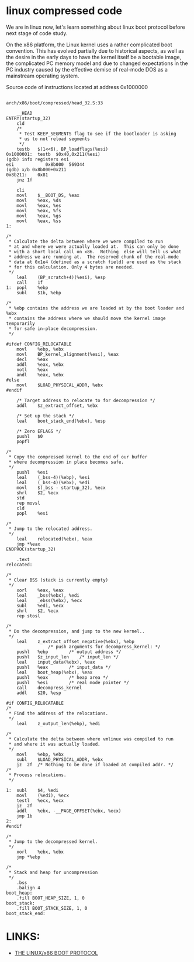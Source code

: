 # linux compressed code

We are in linux now, let's learn something about linux boot protocol before next stage of code study.

On the x86 platform, the Linux kernel uses a rather complicated boot convention.  This has evolved partially due to historical aspects, as well as the desire in the early days to have the kernel itself be a bootable image, the complicated PC memory model and due to changed expectations in the PC industry caused by the effective demise of real-mode DOS as a mainstream operating system.

Source code of instructions located at address 0x1000000

```assembly_head_32

arch/x86/boot/compressed/head_32.S:33

	__HEAD
ENTRY(startup_32)
	cld
	/*
	 * Test KEEP_SEGMENTS flag to see if the bootloader is asking
	 * us to not reload segments
	 */
	testb	$(1<<6), BP_loadflags(%esi)
0x1000001:	testb  $0x40,0x211(%esi)
(gdb) info registers esi
esi            0x8b000	569344
(gdb) x/b 0x8b000+0x211
0x8b211:	0x81
	jnz	1f

	cli
	movl	$__BOOT_DS, %eax
	movl	%eax, %ds
	movl	%eax, %es
	movl	%eax, %fs
	movl	%eax, %gs
	movl	%eax, %ss
1:

/*
 * Calculate the delta between where we were compiled to run
 * at and where we were actually loaded at.  This can only be done
 * with a short local call on x86.  Nothing  else will tell us what
 * address we are running at.  The reserved chunk of the real-mode
 * data at 0x1e4 (defined as a scratch field) are used as the stack
 * for this calculation. Only 4 bytes are needed.
 */
	leal	(BP_scratch+4)(%esi), %esp
	call	1f
1:	popl	%ebp
	subl	$1b, %ebp

/*
 * %ebp contains the address we are loaded at by the boot loader and %ebx
 * contains the address where we should move the kernel image temporarily
 * for safe in-place decompression.
 */

#ifdef CONFIG_RELOCATABLE
	movl	%ebp, %ebx
	movl	BP_kernel_alignment(%esi), %eax
	decl	%eax
	addl    %eax, %ebx
	notl	%eax
	andl    %eax, %ebx
#else
	movl	$LOAD_PHYSICAL_ADDR, %ebx
#endif

	/* Target address to relocate to for decompression */
	addl	$z_extract_offset, %ebx

	/* Set up the stack */
	leal	boot_stack_end(%ebx), %esp

	/* Zero EFLAGS */
	pushl	$0
	popfl

/*
 * Copy the compressed kernel to the end of our buffer
 * where decompression in place becomes safe.
 */
	pushl	%esi
	leal	(_bss-4)(%ebp), %esi
	leal	(_bss-4)(%ebx), %edi
	movl	$(_bss - startup_32), %ecx
	shrl	$2, %ecx
	std
	rep	movsl
	cld
	popl	%esi

/*
 * Jump to the relocated address.
 */
	leal	relocated(%ebx), %eax
	jmp	*%eax
ENDPROC(startup_32)

	.text
relocated:

/*
 * Clear BSS (stack is currently empty)
 */
	xorl	%eax, %eax
	leal	_bss(%ebx), %edi
	leal	_ebss(%ebx), %ecx
	subl	%edi, %ecx
	shrl	$2, %ecx
	rep	stosl

/*
 * Do the decompression, and jump to the new kernel..
 */
	leal	z_extract_offset_negative(%ebx), %ebp
				/* push arguments for decompress_kernel: */
	pushl	%ebp		/* output address */
	pushl	$z_input_len	/* input_len */
	leal	input_data(%ebx), %eax
	pushl	%eax		/* input_data */
	leal	boot_heap(%ebx), %eax
	pushl	%eax		/* heap area */
	pushl	%esi		/* real mode pointer */
	call	decompress_kernel
	addl	$20, %esp

#if CONFIG_RELOCATABLE
/*
 * Find the address of the relocations.
 */
	leal	z_output_len(%ebp), %edi

/*
 * Calculate the delta between where vmlinux was compiled to run
 * and where it was actually loaded.
 */
	movl	%ebp, %ebx
	subl	$LOAD_PHYSICAL_ADDR, %ebx
	jz	2f	/* Nothing to be done if loaded at compiled addr. */
/*
 * Process relocations.
 */

1:	subl	$4, %edi
	movl	(%edi), %ecx
	testl	%ecx, %ecx
	jz	2f
	addl	%ebx, -__PAGE_OFFSET(%ebx, %ecx)
	jmp	1b
2:
#endif

/*
 * Jump to the decompressed kernel.
 */
	xorl	%ebx, %ebx
	jmp	*%ebp

/*
 * Stack and heap for uncompression
 */
	.bss
	.balign 4
boot_heap:
	.fill BOOT_HEAP_SIZE, 1, 0
boot_stack:
	.fill BOOT_STACK_SIZE, 1, 0
boot_stack_end:

```

# LINKS:
  * [THE LINUX/x86 BOOT PROTOCOL](https://www.kernel.org/doc/Documentation/x86/boot.txt)